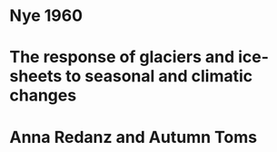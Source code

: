 # Nye 1960
# The response of glaciers and ice-sheets to seasonal and climatic changes
# Anna Redanz and Autumn Toms
